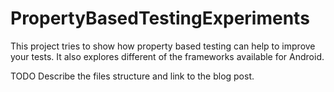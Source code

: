 # PropertyBasedTestingExperiments
This project tries to show how property based testing can help to improve your tests. 
It also explores different of the frameworks available for Android.

TODO Describe the files structure and link to the blog post.
